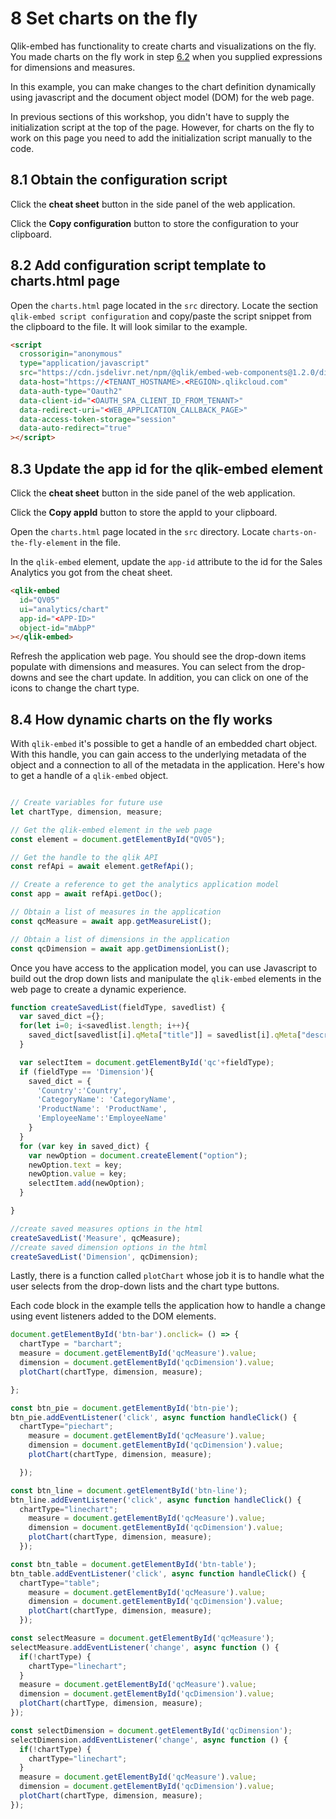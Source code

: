 # 8 Set charts on the fly

Qlik-embed has functionality to create charts and visualizations on the fly. You made charts on the fly work in step [6.2](#62-embed-visualizations-using-expressions) when you supplied expressions for dimensions and measures.

In this example, you can make changes to the chart definition dynamically using javascript and the document object model (DOM) for the web page.

In previous sections of this workshop, you didn't have to supply the initialization script at the top of the page. However, for charts on the fly to work on this page you need to add the initialization script manually to the code.

## 8.1 Obtain the configuration script

Click the **cheat sheet** button in the side panel of the web application.

Click the **Copy configuration** button to store the configuration to your clipboard.

## 8.2 Add configuration script template to charts.html page

Open the `charts.html` page located in the `src` directory. Locate the section `qlik-embed script configuration` and copy/paste the script snippet from the clipboard to the file. It will look similar to the example.

```html
<script
  crossorigin="anonymous"
  type="application/javascript"
  src="https://cdn.jsdelivr.net/npm/@qlik/embed-web-components@1.2.0/dist/index.min.js"
  data-host="https://<TENANT_HOSTNAME>.<REGION>.qlikcloud.com"
  data-auth-type="Oauth2"
  data-client-id="<OAUTH_SPA_CLIENT_ID_FROM_TENANT>"
  data-redirect-uri="<WEB_APPLICATION_CALLBACK_PAGE>"
  data-access-token-storage="session"
  data-auto-redirect="true"
></script>
```

## 8.3 Update the app id for the qlik-embed element

Click the **cheat sheet** button in the side panel of the web application.

Click the **Copy appId** button to store the appId to your clipboard.

Open the `charts.html` page located in the `src` directory. Locate `charts-on-the-fly-element` in the file.

In the `qlik-embed` element, update the `app-id` attribute to the id for the Sales Analytics you got from the cheat sheet.

```html
<qlik-embed
  id="QV05"
  ui="analytics/chart"
  app-id="<APP-ID>"
  object-id="mAbpP"
></qlik-embed>
```

Refresh the application web page. You should see the drop-down items populate with dimensions and measures. You can select from the drop-downs and see the chart update. In addition, you can click on one of the icons to change the chart type.

## 8.4 How dynamic charts on the fly works

With `qlik-embed` it's possible to get a handle of an embedded chart object. With this handle, you can gain access to the underlying metadata of the object and a connection to all of the metadata in the application. Here's how to get a handle of a `qlik-embed` object.

```javascript

// Create variables for future use
let chartType, dimension, measure;

// Get the qlik-embed element in the web page 
const element = document.getElementById("QV05");

// Get the handle to the qlik API
const refApi = await element.getRefApi();

// Create a reference to get the analytics application model
const app = await refApi.getDoc();

// Obtain a list of measures in the application
const qcMeasure = await app.getMeasureList();

// Obtain a list of dimensions in the application
const qcDimension = await app.getDimensionList();

```

Once you have access to the application model, you can use Javascript to build out the drop down lists and manipulate the `qlik-embed` elements in the web page to create a dynamic experience.

```javascript
function createSavedList(fieldType, savedlist) {
  var saved_dict ={};
  for(let i=0; i<savedlist.length; i++){
    saved_dict[savedlist[i].qMeta["title"]] = savedlist[i].qMeta["description"];
  }

  var selectItem = document.getElementById('qc'+fieldType);
  if (fieldType == 'Dimension'){
    saved_dict = {
      'Country':'Country', 
      'CategoryName': 'CategoryName', 
      'ProductName': 'ProductName', 
      'EmployeeName':'EmployeeName'
    }
  }
  for (var key in saved_dict) {
    var newOption = document.createElement("option");
    newOption.text = key;
    newOption.value = key;
    selectItem.add(newOption);          
  }

}

//create saved measures options in the html
createSavedList('Measure', qcMeasure);
//create saved dimension options in the html
createSavedList('Dimension', qcDimension);
```

Lastly, there is a function called `plotChart` whose job it is to handle what the user selects from the drop-down lists and the chart type buttons.

Each code block in the example tells the application how to handle a change using event listeners added to the DOM elements.

```javascript
document.getElementById('btn-bar').onclick= () => {
  chartType = "barchart";
  measure = document.getElementById('qcMeasure').value;
  dimension = document.getElementById('qcDimension').value;
  plotChart(chartType, dimension, measure);

};

const btn_pie = document.getElementById('btn-pie');
btn_pie.addEventListener('click', async function handleClick() {
  chartType="piechart";
    measure = document.getElementById('qcMeasure').value;
    dimension = document.getElementById('qcDimension').value;
    plotChart(chartType, dimension, measure);

  });

const btn_line = document.getElementById('btn-line');
btn_line.addEventListener('click', async function handleClick() {
  chartType="linechart";
    measure = document.getElementById('qcMeasure').value;
    dimension = document.getElementById('qcDimension').value;
    plotChart(chartType, dimension, measure);
  });

const btn_table = document.getElementById('btn-table');
btn_table.addEventListener('click', async function handleClick() {
  chartType="table";
    measure = document.getElementById('qcMeasure').value;
    dimension = document.getElementById('qcDimension').value;
    plotChart(chartType, dimension, measure);
  });

const selectMeasure = document.getElementById('qcMeasure');
selectMeasure.addEventListener('change', async function () {
  if(!chartType) {
    chartType="linechart";
  }
  measure = document.getElementById('qcMeasure').value;
  dimension = document.getElementById('qcDimension').value;
  plotChart(chartType, dimension, measure);
});

const selectDimension = document.getElementById('qcDimension');
selectDimension.addEventListener('change', async function () {
  if(!chartType) {
    chartType="linechart";
  }
  measure = document.getElementById('qcMeasure').value;
  dimension = document.getElementById('qcDimension').value;
  plotChart(chartType, dimension, measure);
});
```
